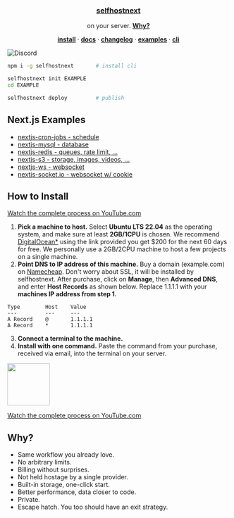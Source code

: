 <p align="center">
    <a href="https://selfhostnext.com">
        <h3 align="center">selfhostnext</h3>
    </a>
</p>

<p align="center">
    on your server. <a href="#how to install"><strong>Why?</strong></a>
</p>

<p align="center">
  <a href="#how to install"><strong>install</strong></a> ·
  <a href="https://selfhostnext.com/docs"><strong>docs</strong></a> ·
  <a href="https://selfhostnext.com/changelog"><strong>changelog</strong></a> ·
  <a href="https://selfhostnext.com/templates"><strong>examples</strong></a> ·
  <a href="https://selfhostnext.com/docs/cli"><strong>cli</strong></a>
</p>

![Discord](https://img.shields.io/discord/1221513687291003011)

```sh
npm i -g selfhostnext       # install cli

selfhostnext init EXAMPLE
cd EXAMPLE

selfhostnext deploy         # publish
```

## Next.js Examples

- [nextjs-cron-jobs - schedule](https://github.com/michaelwitk/selfhostnext/tree/main/examples/nextjs-cron-jobs)
- [nextjs-mysql - database](https://github.com/michaelwitk/selfhostnext/tree/main/examples/nextjs-mysql)
- [nextjs-redis - queues, rate limit, ...](https://github.com/michaelwitk/selfhostnext/tree/main/examples/nextjs-redis)
- [nextjs-s3 - storage, images, videos, ...](https://github.com/michaelwitk/selfhostnext/tree/main/examples/nextjs-s3)
- [nextjs-ws - websocket](https://github.com/michaelwitk/selfhostnext/tree/main/examples/nextjs-ws)
- [nextjs-socket.io - websocket w/ cookie](https://github.com/michaelwitk/selfhostnext/tree/main/examples/nextjs-socket.io)

## How to Install

[Watch the complete process on YouTube.com](https://youtube.com)

1. **Pick a machine to host.** Select **Ubuntu LTS 22.04** as the operating system, and make sure at least **2GB/1CPU** is chosen. We recommend [DigitalOcean\*](https://cloud.digitalocean.com/droplets/new?i=182186&fleetUuid=05f9d4e2-246a-4157-b38a-9fc6ffa01356&distro=ubuntu&distroImage=ubuntu-22-04-x64&region=sfo3&size=s-1vcpu-2gb-amd) using the link provided you get $200 for the next 60 days for free. We personally use a 2GB/2CPU machine to host a few projects on a single machine.
2. **Point DNS to IP address of this machine.** Buy a domain (example.com) on [Namecheap](https://namecheap.com). Don't worry about SSL, it will be installed by selfhostnext. After purchase, click on **Manage**, then **Advanced DNS**, and enter **Host Records** as shown below. Replace 1.1.1.1 with your **machines IP address from step 1.**

```
Type        Host    Value
---         ---     ---
A Record    @       1.1.1.1
A Record    *       1.1.1.1
```

3. **Connect a terminal to the machine.**
4. **Install with one command.** Paste the command from your purchase, received via email, into the terminal on your server.

<img src="youtube.png" height="96">

[Watch the complete process on YouTube.com](https://youtube.com)

## Why?

- Same workflow you already love.
- No arbitrary limits.
- Billing without surprises.
- Not held hostage by a single provider.
- Built-in storage, one-click start.
- Better performance, data closer to code.
- Private.
- Escape hatch. You too should have an exit strategy.

